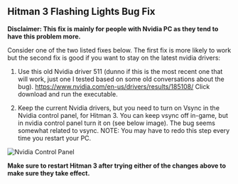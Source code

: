## Hitman 3 Flashing Lights Bug Fix

**Disclaimer: This fix is mainly for people with Nvidia PC as they tend to have this problem more.**

Consider one of the two listed fixes below. The first fix is more likely to work but the second fix is good if you want to stay on the latest nvidia drivers:

1. Use this old Nvidia driver 511 (dunno if this is the most recent one that will work, just one I tested based on some old conversations about the bug).
https://www.nvidia.com/en-us/drivers/results/185108/
Click download and run the executable.

2. Keep the current Nvidia drivers, but you need to turn on Vsync in the Nvidia control panel, for Hitman 3. You can keep vsync off in-game, but in nvidia control panel turn it on (see below image).
The bug seems somewhat related to vsync. NOTE: You may have to redo this step every time you restart your PC.

![Nvidia Control Panel](https://i.ibb.co/Csp098t/nvidiapanel.png)

**Make sure to restart Hitman 3 after trying either of the changes above to make sure they take effect.**
